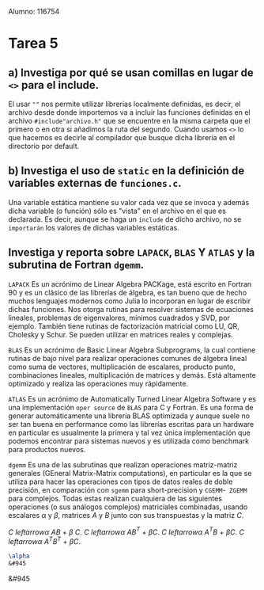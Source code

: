 Alumno: 116754

# Tarea 5

## a) Investiga por qué se usan comillas en lugar de ```<>``` para el include.
El usar ```""``` nos permite utilizar librerías localmente definidas, es decir, el archivo desde donde importemos
va a incluir las funciones definidas en el archivo ```#include"archivo.h"``` que se encuentre en la misma carpeta que el primero o en otra si añadimos la ruta del segundo. Cuando usamos ```<>``` lo que hacemos es decirle al compilador que busque dicha librería en el directorio por default.

## b) Investiga el uso de ```static``` en la definición de variables externas de ```funciones.c```.
Una variable estática mantiene su valor cada vez que se invoca y además dicha variable (o función) sólo es "vista" en el archivo en el que es declarada. Es decir, aunque se haga un ```include``` de dicho archivo, no se ```importarán``` los valores de dichas variables estáticas.

## Investiga y reporta sobre ```LAPACK```, ```BLAS``` Y ```ATLAS``` y la subrutina de Fortran ```dgemm```.
```LAPACK```
Es un acrónimo de Linear Algebra PACKage, está escrito en Fortran 90 y es un clásico de las librerías de álgebra, es tan bueno que de hecho muchos lenguajes modernos como Julia lo incorporan en lugar de escribir dichas funciones. Nos otorga rutinas para resolver sistemas de ecuaciones lineales, problemas de eigenvalores, mínimos cuadrados y SVD, por ejemplo. También tiene rutinas de factorización matricial como LU, QR, Cholesky y Schur. Se pueden utilizar en matrices reales y complejas.

```BLAS```
Es un acrónimo de Basic Linear Algebra Subprograms, la cual contiene rutinas de bajo nivel para realizar operaciones comunes de álgebra lineal como suma de vectores, multiplicación de escalares, producto punto, combinaciones lineales, multiplicación de matrices y demás. Está altamente optimizado y realiza las operaciones muy rápidamente.

```ATLAS```
Es un acrónimo de Automatically Turned Linear Algebra Software y es una implementación ```oper source``` de ```BLAS``` para C y Fortran. Es una forma de generar automáticamente una librería BLAS optimizada y aunque suele no ser tan buena en performance como las librerías escritas para un hardware en particular es usualmente la primera y tal vez única implementación que podemos encontrar para sistemas nuevos y es utilizada como benchmark para productos nuevos.

```dgemm```
Es una de las subrutinas que realizan operaciones matriz-matriz generales (GEneral Matrix-Matrix computations), en particular es la que se utiliza para hacer las operaciones con tipos de datos reales de doble precisión, en comparación con ```sgemm``` para short-precision y  ```CGEMM```-``` ZGEMM``` para complejos. Todas estas realizan cualquiera de las siguientes operaciones (o sus análogos complejos) matriciales combinadas, usando escalares $\alpha$ y $\beta$, matrices *A* y *B* junto con sus transpuestas y la matriz *C*. 

*C* $leftarrow \alpha$ *AB* + $\beta$ *C*.
*C* $leftarrow \alpha$ *AB*$\text{}^T$ + $\beta$*C*.
*C* $leftarrow \alpha$ *A*$\text{}^T$*B* + $\beta$*C*.
*C* $leftarrow \alpha$ *A*$\text{}^T$*B*$\text{}^T$ + $\beta$*C*.

```latex
\alpha
&#945
```
&#945
